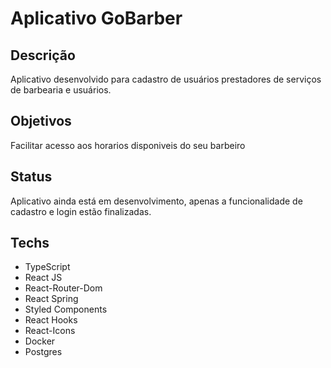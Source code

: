 <h1>Aplicativo GoBarber</h1>

<h2>Descrição</h2>
<p>Aplicativo desenvolvido para cadastro de usuários prestadores de serviços de barbearia
  e usuários.
</p>
<h2>Objetivos</h2>
<p>Facilitar acesso aos horarios disponiveis do seu barbeiro</p>
<h2>Status</h2>
<p>Aplicativo ainda está em desenvolvimento, apenas a funcionalidade de cadastro e login estão finalizadas.</p>
<h2>Techs</h2>
<ul>
  <li>TypeScript</li>
  <li>React JS</li>
  <li>React-Router-Dom</li>
  <li>React Spring</li>
  <li>Styled Components</li>
  <li>React Hooks</li>
  <li>React-Icons</li>
  <li>Docker</li>
  <li>Postgres</li>
</ul>

